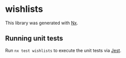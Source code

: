 # wishlists

This library was generated with [Nx](https://nx.dev).

## Running unit tests

Run `nx test wishlists` to execute the unit tests via [Jest](https://jestjs.io).
